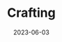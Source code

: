 ---
title: "Crafting"
description: "
                I am a part of RUMakers and RU3D, both clubs where you are able to let your creativity flow through 3D printing and crafting a variety of things like acrylic keychains, light stands, and even heat-pressed t-shirts. 
                "
date: 2023-06-03
thumbnail: https://aryashetty08.github.io/assets/img/crafting-thumbnail.png
link: 
---